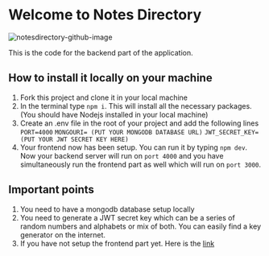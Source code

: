 # Welcome to Notes Directory
![notesdirectory-github-image](https://github.com/anik-bin/notesdirectory-frontend/assets/65410444/35aa51c2-0b07-4fd1-891f-f406e50bcf7a)

This is the code for the backend part of the application.

## How to install it locally on your machine

1. Fork this project and clone it in your local machine
2. In the terminal type `npm i`. This will install all the necessary packages. (You should have Nodejs installed in your local machine)
3. Create an .env file in the root of your project and add the following lines 
    `PORT=4000`
    `MONGOURI= (PUT YOUR MONGODB DATABASE URL)`
    `JWT_SECRET_KEY= (PUT YOUR JWT SECRET KEY HERE)`
4. Your frontend now has been setup. You can run it by typing `npm dev`. Now your backend server will run on `port 4000` and you have simultaneously run the frontend part as well which will run on `port 3000`.

## Important points

1. You need to have a mongodb database setup locally
2. You need to generate a JWT secret key which can be a series of random numbers and alphabets or mix of both. You can easily find a key generator on the internet.
3. If you have not setup the frontend part yet. Here is the [link](https://github.com/anik-bin/notesdirectory-frontend)